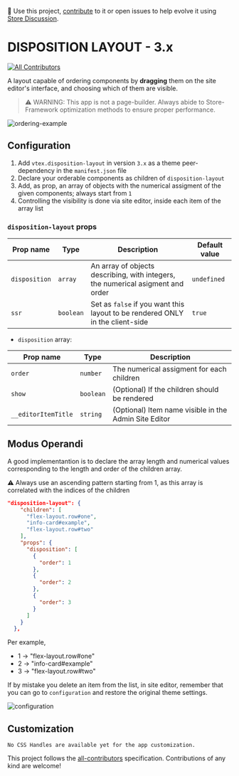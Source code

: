 📢 Use this project, [contribute](https://github.com/vtex-apps/disposition-layout) to it or open issues to help evolve it using [Store Discussion](https://github.com/vtex-apps/store-discussion).

# DISPOSITION LAYOUT - 3.x

<!-- DOCS-IGNORE:start -->
<!-- ALL-CONTRIBUTORS-BADGE:START - Do not remove or modify this section -->

[![All Contributors](https://img.shields.io/badge/all_contributors-0-orange.svg?style=flat-square)](#contributors-)

<!-- ALL-CONTRIBUTORS-BADGE:END -->
<!-- DOCS-IGNORE:end -->

A layout capable of ordering components by **dragging** them on the site editor's interface, and choosing which of them are visible.

> ⚠️ WARNING: This app is not a page-builder. Always abide to Store-Framework optimization methods to ensure proper performance.

![ordering-example](https://user-images.githubusercontent.com/50715158/128493726-ebdbca35-292e-4bd3-84a1-ac01005843ec.gif)

## Configuration

1. Add `vtex.disposition-layout` in version `3.x` as a theme peer-dependency in the `manifest.json` file
2. Declare your orderable components as children of `disposition-layout`
3. Add, as prop, an array of objects with the numerical assigment of the given components; always start from `1`
4. Controlling the visibility is done via site editor, inside each item of the array list

### `disposition-layout` props

| Prop name     | Type      | Description                                                                     | Default value |
| ------------- | --------- | ------------------------------------------------------------------------------- | ------------- |
| `disposition` | `array`   | An array of objects describing, with integers, the numerical asigment and order | `undefined`   |
| `ssr`         | `boolean` | Set as `false` if you want this layout to be rendered ONLY in the client-side   | `true`        |

- `disposition` array:

| Prop name           | Type      | Description                                           |
| ------------------- | --------- | ----------------------------------------------------- |
| `order`             | `number`  | The numerical assigment for each children             |
| `show`              | `boolean` | (Optional) If the children should be rendered         |
| `__editorItemTitle` | `string`  | (Optional) Item name visible in the Admin Site Editor |

## Modus Operandi

A good implementantion is to declare the array length and numerical values corresponding to the length and order of the children array.

⚠️ Always use an ascending pattern starting from 1, as this array is correlated with the indices of the children

```json
"disposition-layout": {
    "children": [
      "flex-layout.row#one",
      "info-card#example",
      "flex-layout.row#two"
    ],
    "props": {
      "disposition": [
        {
          "order": 1
        },
        {
          "order": 2
        },
        {
          "order": 3
        }
      ]
    }
  },
```

Per example,

- 1 -> "flex-layout.row#one"
- 2 -> "info-card#example"
- 3 -> "flex-layout.row#two"

If by mistake you delete an item from the list, in site editor, remember that you can go to `configuration` and restore the original theme settings.

![configuration](https://user-images.githubusercontent.com/50715158/128494098-6d5dff5d-c909-48a7-84de-d1578544cf93.png)

## Customization

`No CSS Handles are available yet for the app customization.`

<!-- DOCS-IGNORE:start -->

This project follows the [all-contributors](https://github.com/all-contributors/all-contributors) specification. Contributions of any kind are welcome!

<!-- DOCS-IGNORE:end -->
